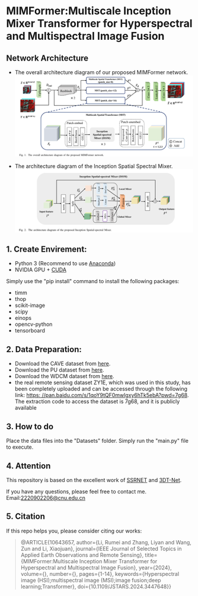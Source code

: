 
# MIMFormer:Multiscale Inception Mixer Transformer for  Hyperspectral and Multispectral Image Fusion

## Network Architecture

- The overall architecture diagram of our proposed MIMFormer network.
  ![MIMFormer](./MIMFormer.png)


- The architecture diagram of the Inception Spatial Spectral Mixer.
  ![ISSM](./ISSM.png)

## 1. Create Envirement:

- Python 3 (Recommend to use [Anaconda](https://www.anaconda.com/download/#linux))
- NVIDIA GPU + [CUDA](https://developer.nvidia.com/cuda-downloads)

Simply use the "pip install" command to install the following packages:

- timm
- thop
- scikit-image
- scipy
- einops
- opencv-python
- tensorboard

## 2. Data Preparation:

- Download the CAVE dataset from <a href="https://www1.cs.columbia.edu/CAVE/databases/multispectral">here</a>.
- Download the PU dataset from <a href="[Hyperspectral Remote Sensing Scenes - Grupo de Inteligencia Computacional (GIC) (ehu.eus)](https://www.ehu.eus/ccwintco/index.php/Hyperspectral_Remote_Sensing_Scenes)">here</a>.
- Download the WDCM dataset from <a href="[MSST-Net/README.md at main · jx-mzc/MSST-Net · GitHub](https://github.com/jx-mzc/MSST-Net/blob/main/README.md)">here</a>.
-  the real remote sensing dataset ZY1E, which was used in this study, has been completely uploaded and can be accessed through the following link: [https: //pan.baidu.com/s/1qoY9tQF0mwlgxy6hTk5ebA?pwd=7g68](). The extraction code to access the dataset is 7g68, and it is publicly available

## 3. How to do

Place the data files into the "Datasets" folder. Simply run the "main.py" file to execute.

## 4. Attention
This repository is based on the excellent work of  [SSRNET](https://github.com/hw2hwei/SSRNET) and [3DT-Net](https://github.com/qingma2016/3DT-Net).

If you have any questions, please feel free to contact me.    Email:2220902206@cnu.edu.cn

## 5. Citation
If this repo helps you, please consider citing our works:
> @ARTICLE{10643657,
 > author={Li, Rumei and Zhang, Liyan and Wang, Zun and Li, Xiaojuan},
 > journal={IEEE Journal of Selected Topics in Applied Earth Observations and Remote Sensing}, 
 > title={MIMFormer:Multiscale Inception Mixer Transformer for Hyperspectral and Multispectral Image Fusion}, 
 > year={2024},
 > volume={},
 > number={},
 > pages={1-14},
 > keywords={Hyperspectral image (HSI);multispectral image (MSI);image fusion;deep learning;Transformer},
 > doi={10.1109/JSTARS.2024.3447648}}
